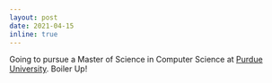 ```yaml
---
layout: post
date: 2021-04-15 
inline: true
---
```


Going to pursue a Master of Science in Computer Science at [Purdue University](https://www.cs.purdue.edu/). Boiler Up!
